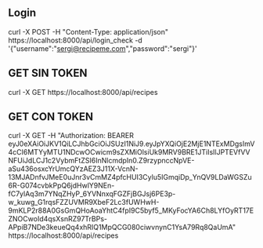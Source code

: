 ## Login
curl -X POST -H "Content-Type: application/json" https://localhost:8000/api/login_check -d '{"username":"sergi@recipeme.com","password":"sergi"}'

## GET SIN TOKEN
curl -X GET https://localhost:8000/api/recipes

## GET CON TOKEN
curl -X GET -H "Authorization: BEARER eyJ0eXAiOiJKV1QiLCJhbGciOiJSUzI1NiJ9.eyJpYXQiOjE2MjE1NTExMDgsImV4cCI6MTYyMTU1NDcwOCwicm9sZXMiOlsiUk9MRV9BRE1JTiIsIlJPTEVfVVNFUiJdLCJ1c2VybmFtZSI6InNlcmdpIn0.Z9rzypnccNpVE-aSu436osxcYrUmcQYzAEZ3J11X-VcnN-13MJADnfvJMeE0uJnr3vCmMZ4pfcHUI3Cylu5IGmqiDp_YnQV9LDaWGSZu6R-G074cvbkPpQ6jdHwlY9NEn-fC7ylAq3m7YNqZHyP_6YVNnxqFGZFjBGJsj6PE3p-w_kuwg_G1rqsFZZUVMR9XbeF2Lc3fUWHwH-9mKLP2r88A0GsGmQHoAoaYhtC4fpI9C5byf5_MKyFocYA6Ch8LYfOyRT17EZNOCwoId4qsXsnRZ97TrBPs-APpiB7NDe3keueQq4xhRIQ1MpQCG080ciwvnynC1YsA79Rq8QaUmA" https://localhost:8000/api/recipes
